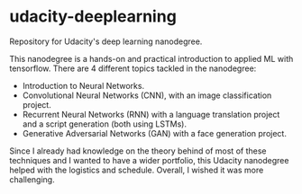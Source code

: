 # udacity-deeplearning
Repository for Udacity's deep learning nanodegree.

This nanodegree is a hands-on and practical introduction to applied ML with tensorflow. There are 4 different topics tackled in the nanodegree:

* Introduction to Neural Networks.
* Convolutional Neural Networks (CNN), with an image classification project.
* Recurrent Neural Networks (RNN) with a language translation project and a script generation (both using LSTMs).
* Generative Adversarial Networks (GAN) with a face generation project.

Since I already had knowledge on the theory behind of most of these techniques and I wanted to have a wider portfolio, this Udacity nanodegree helped with the logistics and schedule. Overall, I wished it was more challenging.
